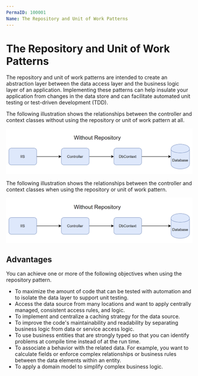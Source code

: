 ```yaml
---
PermaID: 100001
Name: The Repository and Unit of Work Patterns
---
```


# The Repository and Unit of Work Patterns

The repository and unit of work patterns are intended to create an abstraction layer between the data access layer and the business logic layer of an application. Implementing these patterns can help insulate your application from changes in the data store and can facilitate automated unit testing or test-driven development (TDD).

The following illustration shows the relationships between the controller and context classes without using the repository or unit of work pattern at all.

<img src="images/repository-and-unit-of-work-patterns-1.png">

The following illustration shows the relationships between the controller and context classes when using the repository or unit of work pattern.

<img src="images/repository-and-unit-of-work-patterns-1.png">

## Advantages

You can achieve one or more of the following objectives when using the repository pattern.

 - To maximize the amount of code that can be tested with automation and to isolate the data layer to support unit testing.
 - Access the data source from many locations and want to apply centrally managed, consistent access rules, and logic.
 - To implement and centralize a caching strategy for the data source.
 - To improve the code's maintainability and readability by separating business logic from data or service access logic.
 - To use business entities that are strongly typed so that you can identify problems at compile time instead of at the run time.
 - To associate a behavior with the related data. For example, you want to calculate fields or enforce complex relationships or business rules between the data elements within an entity.
 - To apply a domain model to simplify complex business logic.

